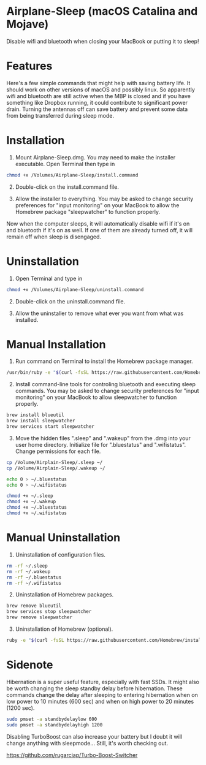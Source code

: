 # Airplane-Sleep (macOS Catalina and Mojave)
Disable wifi and bluetooth when closing your MacBook or putting it to sleep!

# Features
Here's a few simple commands that might help with saving battery life.  It should work on other versions of macOS and possibly linux.  So apparently wifi and bluetooth are still active when the MBP is closed and if you have something like Dropbox running, it could contribute to significant power drain.  Turning the antennas off can save battery and prevent some data from being transferred during sleep mode.

# Installation

1. Mount Airplane-Sleep.dmg.  You may need to make the installer executable.  Open Terminal then type in

```bash
chmod +x /Volumes/Airplane-Sleep/install.command
```

2. Double-click on the install.command file.

3. Allow the installer to everything.  You may be asked to change security preferences for "input monitoring" on your MacBook to allow the Homebrew package "sleepwatcher" to function properly.

Now when the computer sleeps, it will automatically disable wifi if it's on and bluetooth if it's on as well.  If one of them are already turned off, it will remain off when sleep is disengaged.

# Uninstallation

1. Open Terminal and type in

```bash
chmod +x /Volumes/Airplane-Sleep/uninstall.command
```

2. Double-click on the uninstall.command file.

3. Allow the uninstaller to remove what ever you want from what was installed.


# Manual Installation

1. Run command on Terminal to install the Homebrew package manager.

```bash
/usr/bin/ruby -e "$(curl -fsSL https://raw.githubusercontent.com/Homebrew/install/master/install)"
```

2. Install command-line tools for controling bluetooth and executing sleep commands.  You may be asked to change security preferences for "input monitoring" on your MacBook to allow sleepwatcher to function properly.

```bash
brew install blueutil
brew install sleepwatcher
brew services start sleepwatcher
```

3. Move the hidden files ".sleep" and ".wakeup" from the .dmg into your user home directory.  Initialize file for ".bluestatus" and ".wifistatus".  Change permissions for each file.

```bash
cp /Volume/Airplain-Sleep/.sleep ~/
cp /Volume/Airplain-Sleep/.wakeup ~/

echo 0 > ~/.bluestatus 
echo 0 > ~/.wifistatus

chmod +x ~/.sleep
chmod +x ~/.wakeup
chmod +x ~/.bluestatus
chmod +x ~/.wifistatus
```

# Manual Uninstallation

1. Uninstallation of configuration files.

```bash
rm -rf ~/.sleep
rm -rf ~/.wakeup
rm -rf ~/.bluestatus
rm -rf ~/.wifistatus
```

2. Uninstallation of Homebrew packages.

```bash
brew remove blueutil
brew services stop sleepwatcher
brew remove sleepwatcher
```

3. Uninstallation of Homebrew (optional).

```bash
ruby -e "$(curl -fsSL https://raw.githubusercontent.com/Homebrew/install/master/uninstall)"
```

# Sidenote

Hibernation is a super useful feature, especially with fast SSDs.  It might also be worth changing the sleep standby delay before hibernation.  These commands change the delay after sleeping to entering hibernation when on low power to 10 minutes (600 sec) and when on high power to 20 minutes (1200 sec).


```bash
sudo pmset -a standbydelaylow 600
sudo pmset -a standbydelayhigh 1200
```

Disabling TurboBoost can also increase your battery but I doubt it will change anything with sleepmode...  Still, it's worth checking out.

https://github.com/rugarciap/Turbo-Boost-Switcher
